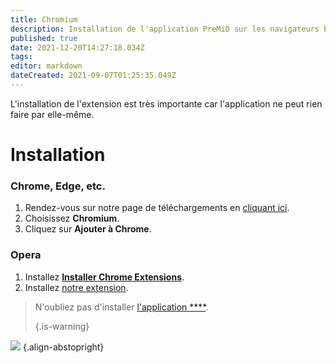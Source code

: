 ```yaml
---
title: Chromium
description: Installation de l'application PreMiD sur les navigateurs basé sur Chromium
published: true
date: 2021-12-20T14:27:18.034Z
tags:
editor: markdown
dateCreated: 2021-09-07T01:25:35.049Z
---
```


L'installation de l'extension est très importante car l'application ne peut rien faire par elle-même.

# Installation
### Chrome, Edge, etc.
1. Rendez-vous sur notre page de téléchargements en [cliquant ici](https://premid.app/downloads).
2. Choisissez **Chromium**.
3. Cliquez sur **Ajouter à Chrome**.

### Opera
1. Installez **[Installer Chrome Extensions](https://addons.opera.com/en/extensions/details/install-chrome-extensions/)**.
2. Installez [notre extension](https://premid.app/downloads).

> N'oubliez pas d'installer [l'application ****](/install).
>
> {.is-warning}

![](https://img.icons8.com/color/2x/chrome.png) {.align-abstopright}
